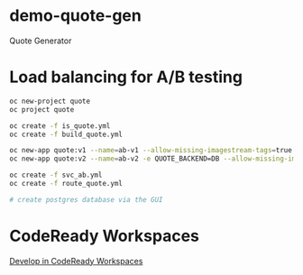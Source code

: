 # demo-quote-gen
Quote Generator

# Load balancing for A/B testing

```bash
oc new-project quote
oc project quote

oc create -f is_quote.yml
oc create -f build_quote.yml

oc new-app quote:v1 --name=ab-v1 --allow-missing-imagestream-tags=true
oc new-app quote:v2 --name=ab-v2 -e QUOTE_BACKEND=DB --allow-missing-imagestream-tags=true

oc create -f svc_ab.yml
oc create -f route_quote.yml

# create postgres database via the GUI
```

# CodeReady Workspaces

[Develop in CodeReady Workspaces](https://codeready-crw.apps-crc.testingf?url=https://github.com/snowjet/demo-quote-gen)




